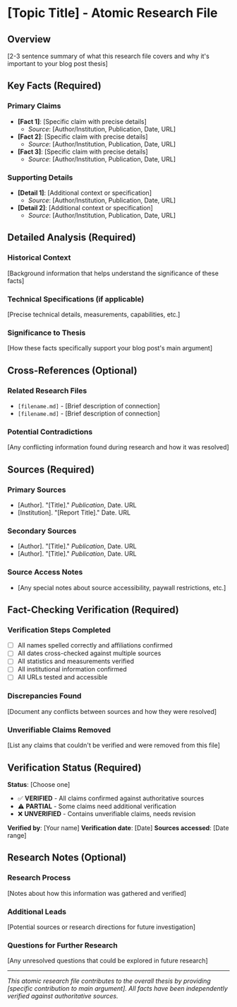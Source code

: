 # [Topic Title] - Atomic Research File

## Overview
[2-3 sentence summary of what this research file covers and why it's important to your blog post thesis]

## Key Facts (Required)

### Primary Claims
- **[Fact 1]**: [Specific claim with precise details]
  - *Source*: [Author/Institution, Publication, Date, URL]
- **[Fact 2]**: [Specific claim with precise details]  
  - *Source*: [Author/Institution, Publication, Date, URL]
- **[Fact 3]**: [Specific claim with precise details]
  - *Source*: [Author/Institution, Publication, Date, URL]

### Supporting Details
- **[Detail 1]**: [Additional context or specification]
  - *Source*: [Author/Institution, Publication, Date, URL]
- **[Detail 2]**: [Additional context or specification]
  - *Source*: [Author/Institution, Publication, Date, URL]

## Detailed Analysis (Required)

### Historical Context
[Background information that helps understand the significance of these facts]

### Technical Specifications (if applicable)
[Precise technical details, measurements, capabilities, etc.]

### Significance to Thesis
[How these facts specifically support your blog post's main argument]

## Cross-References (Optional)

### Related Research Files
- `[filename.md]` - [Brief description of connection]
- `[filename.md]` - [Brief description of connection]

### Potential Contradictions
[Any conflicting information found during research and how it was resolved]

## Sources (Required)

### Primary Sources
- [Author]. "[Title]." *Publication*, Date. URL
- [Institution]. "[Report Title]." Date. URL

### Secondary Sources  
- [Author]. "[Title]." *Publication*, Date. URL
- [Author]. "[Title]." *Publication*, Date. URL

### Source Access Notes
- [Any special notes about source accessibility, paywall restrictions, etc.]

## Fact-Checking Verification (Required)

### Verification Steps Completed
- [ ] All names spelled correctly and affiliations confirmed
- [ ] All dates cross-checked against multiple sources
- [ ] All statistics and measurements verified
- [ ] All institutional information confirmed
- [ ] All URLs tested and accessible

### Discrepancies Found
[Document any conflicts between sources and how they were resolved]

### Unverifiable Claims Removed
[List any claims that couldn't be verified and were removed from this file]

## Verification Status (Required)
**Status**: [Choose one]
- ✅ **VERIFIED** - All claims confirmed against authoritative sources
- ⚠️  **PARTIAL** - Some claims need additional verification
- ❌ **UNVERIFIED** - Contains unverifiable claims, needs revision

**Verified by**: [Your name]
**Verification date**: [Date]
**Sources accessed**: [Date range]

## Research Notes (Optional)

### Research Process
[Notes about how this information was gathered and verified]

### Additional Leads
[Potential sources or research directions for future investigation]

### Questions for Further Research
[Any unresolved questions that could be explored in future research]

---

*This atomic research file contributes to the overall thesis by providing [specific contribution to main argument]. All facts have been independently verified against authoritative sources.* 